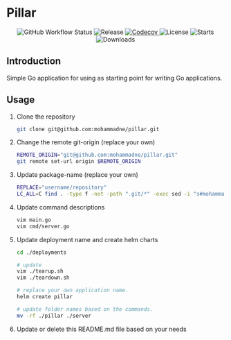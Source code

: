 # Pillar

<!-- BADGES -->
<p align="center">
  <img src="https://img.shields.io/github/actions/workflow/status/mohammadne/pillar/ci.yaml?label=ci&logo=github&style=for-the-badge&branch=main" alt="GitHub Workflow Status" />
  <img src="https://img.shields.io/github/release/mohammadne/pillar.svg?style=for-the-badge" alt="Release">
  <a href="https://codecov.io/gh/mohammadne/pillar">
    <img src="https://img.shields.io/codecov/c/gh/mohammadne/pillar?logo=codecov&style=for-the-badge" alt="Codecov" />
  </a>
  <img src="https://img.shields.io/github/license/mohammadne/pillar?style=for-the-badge" alt="License">
  <img src="https://img.shields.io/github/stars/mohammadne/pillar?style=for-the-badge" alt="Starts">
  <img src="https://img.shields.io/github/downloads/mohammadne/pillar/total.svg?style=for-the-badge" alt="Downloads">
</p>

## Introduction

Simple Go application for using as starting point for writing Go applications.

## Usage

1. Clone the repository

    ```bash
    git clone git@github.com:mohammadne/pillar.git
    ```

2. Change the remote git-origin (replace your own)

    ```bash
    REMOTE_ORIGIN="git@github.com:mohammadne/pillar.git"
    git remote set-url origin $REMOTE_ORIGIN
    ```

3. Update package-name (replace your own)

    ```bash
    REPLACE="username/repository"
    LC_ALL=C find . -type f -not -path ".git/*" -exec sed -i "s#mohammadne/pillar#$REPLACE#g" {} +
    ```

4. Update command descriptions

    ```bash
    vim main.go
    vim cmd/server.go
    ```

5. Update deployment name and create helm charts

    ```bash
    cd ./deployments

    # update 
    vim ./tearup.sh
    vim ./teardown.sh
    
    # replace your own application name.
    helm create pillar

    # update folder names based on the commands.
    mv -rf ./pillar ./server
    ```

6. Update or delete this README.md file based on your needs

